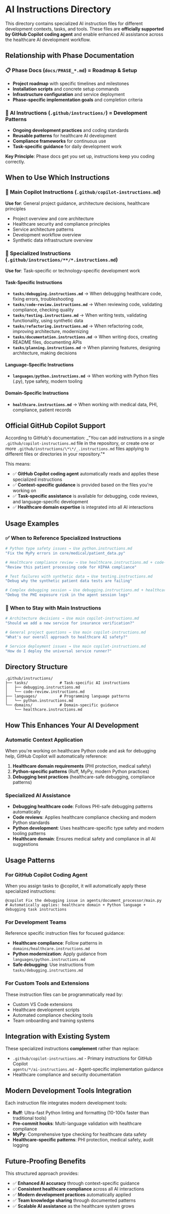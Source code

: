 # AI Instructions Directory

This directory contains specialized AI instruction files for different development contexts, tasks, and tools. These files are **officially supported by GitHub Copilot coding agent** and enable enhanced AI assistance across the healthcare AI development workflow.

## Relationship with Phase Documentation

### 📋 **Phase Docs** (`docs/PHASE_*.md`) = **Roadmap & Setup**

- **Project roadmap** with specific timelines and milestones
- **Installation scripts** and concrete setup commands
- **Infrastructure configuration** and service deployment
- **Phase-specific implementation goals** and completion criteria

### 🧠 **AI Instructions** (`.github/instructions/`) = **Development Patterns**

- **Ongoing development practices** and coding standards
- **Reusable patterns** for healthcare AI development
- **Compliance frameworks** for continuous use
- **Task-specific guidance** for daily development work

**Key Principle**: Phase docs get you set up, instructions keep you coding correctly.

## When to Use Which Instructions

### 🔧 **Main Copilot Instructions** (`.github/copilot-instructions.md`)

**Use for**: General project guidance, architecture decisions, healthcare principles

- Project overview and core architecture
- Healthcare security and compliance principles
- Service architecture patterns
- Development workflow overview
- Synthetic data infrastructure overview

### 📂 **Specialized Instructions** (`.github/instructions/**/*.instructions.md`)

**Use for**: Task-specific or technology-specific development work

#### Task-Specific Instructions

- **`tasks/debugging.instructions.md`** → When debugging healthcare code, fixing errors, troubleshooting
- **`tasks/code-review.instructions.md`** → When reviewing code, validating compliance, checking quality
- **`tasks/testing.instructions.md`** → When writing tests, validating functionality, using synthetic data
- **`tasks/refactoring.instructions.md`** → When refactoring code, improving architecture, modernizing
- **`tasks/documentation.instructions.md`** → When writing docs, creating README files, documenting APIs
- **`tasks/planning.instructions.md`** → When planning features, designing architecture, making decisions

#### Language-Specific Instructions

- **`languages/python.instructions.md`** → When working with Python files (.py), type safety, modern tooling

#### Domain-Specific Instructions

- **`healthcare.instructions.md`** → When working with medical data, PHI, compliance, patient records

## Official GitHub Copilot Support

According to GitHub's documentation: _"You can add instructions in a single `.github/copilot-instructions.md` file in the repository, or create one or more `.github/instructions/\*\*/_.instructions.md` files applying to different files or directories in your repository."\*

This means:

- ✅ **GitHub Copilot coding agent** automatically reads and applies these specialized instructions
- ✅ **Context-specific guidance** is provided based on the files you're working on
- ✅ **Task-specific assistance** is available for debugging, code reviews, and language-specific development
- ✅ **Healthcare domain expertise** is integrated into all AI interactions

## Usage Examples

### ✅ **When to Reference Specialized Instructions**

```bash
# Python type safety issues → Use python.instructions.md
"Fix the MyPy errors in core/medical/patient_data.py"

# Healthcare compliance review → Use healthcare.instructions.md + code-review.instructions.md
"Review this patient processing code for HIPAA compliance"

# Test failures with synthetic data → Use testing.instructions.md
"Debug why the synthetic patient data tests are failing"

# Complex debugging session → Use debugging.instructions.md + healthcare.instructions.md
"Debug the PHI exposure risk in the agent session logs"
```

### 🚫 **When to Stay with Main Instructions**

```bash
# Architecture decisions → Use main copilot-instructions.md
"Should we add a new service for insurance verification?"

# General project questions → Use main copilot-instructions.md
"What's our overall approach to healthcare AI safety?"

# Service deployment issues → Use main copilot-instructions.md
"How do I deploy the universal service runner?"
```

## Directory Structure

```
.github/instructions/
├── tasks/              # Task-specific AI instructions
│   ├── debugging.instructions.md
│   └── code-review.instructions.md
├── languages/          # Programming language patterns
│   └── python.instructions.md
└── domains/            # Domain-specific guidance
    └── healthcare.instructions.md
```

## How This Enhances Your AI Development

### Automatic Context Application

When you're working on healthcare Python code and ask for debugging help, GitHub Copilot will automatically reference:

1. **Healthcare domain requirements** (PHI protection, medical safety)
2. **Python-specific patterns** (Ruff, MyPy, modern Python practices)
3. **Debugging best practices** (healthcare-safe debugging, compliance patterns)

### Specialized AI Assistance

- **Debugging healthcare code**: Follows PHI-safe debugging patterns automatically
- **Code reviews**: Applies healthcare compliance checking and modern Python standards
- **Python development**: Uses healthcare-specific type safety and modern tooling patterns
- **Healthcare domain**: Ensures medical safety and compliance in all AI suggestions

## Usage Patterns

### For GitHub Copilot Coding Agent

When you assign tasks to @copilot, it will automatically apply these specialized instructions:

```
@copilot Fix the debugging issue in agents/document_processor/main.py
# Automatically applies: healthcare domain + Python language + debugging task instructions
```

### For Development Teams

Reference specific instruction files for focused guidance:

- **Healthcare compliance**: Follow patterns in `domains/healthcare.instructions.md`
- **Python modernization**: Apply guidance from `languages/python.instructions.md`
- **Safe debugging**: Use instructions from `tasks/debugging.instructions.md`

### For Custom Tools and Extensions

These instruction files can be programmatically read by:

- Custom VS Code extensions
- Healthcare development scripts
- Automated compliance checking tools
- Team onboarding and training systems

## Integration with Existing System

These specialized instructions **complement** rather than replace:

- `.github/copilot-instructions.md` - Primary instructions for GitHub Copilot
- `agents/*/ai-instructions.md` - Agent-specific implementation guidance
- Healthcare compliance and security documentation

## Modern Development Tools Integration

Each instruction file integrates modern development tools:

- **Ruff**: Ultra-fast Python linting and formatting (10-100x faster than traditional tools)
- **Pre-commit hooks**: Multi-language validation with healthcare compliance
- **MyPy**: Comprehensive type checking for healthcare data safety
- **Healthcare-specific patterns**: PHI protection, medical safety, audit logging

## Future-Proofing Benefits

This structured approach provides:

- ✅ **Enhanced AI accuracy** through context-specific guidance
- ✅ **Consistent healthcare compliance** across all AI interactions
- ✅ **Modern development practices** automatically applied
- ✅ **Team knowledge sharing** through documented patterns
- ✅ **Scalable AI assistance** as the healthcare system grows
